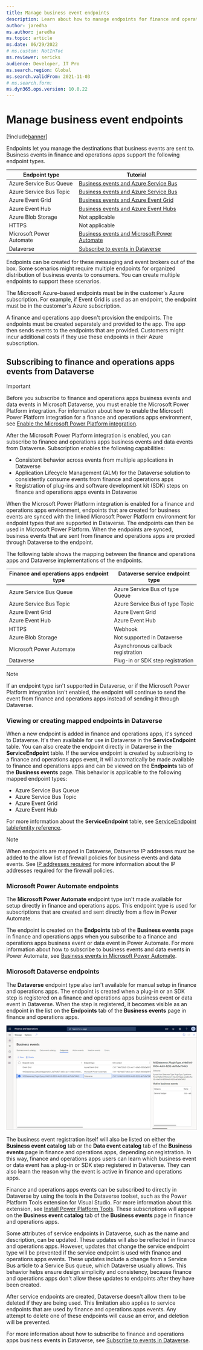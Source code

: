 ```yaml
---
title: Manage business event endpoints
description: Learn about how to manage endpoints for finance and operations apps business events, including a table that provides tutorials for various endpoint types.
author: jaredha
ms.author: jaredha
ms.topic: article
ms.date: 06/29/2022
# ms.custom: NotInToc
ms.reviewer: sericks
audience: Developer, IT Pro
ms.search.region: Global
ms.search.validFrom: 2021-11-03
# ms.search.form:
ms.dyn365.ops.version: 10.0.22
---
```


# Manage business event endpoints
[!include[banner](../includes/banner.md)]

Endpoints let you manage the destinations that business events are sent to. Business events in finance and operations apps support the following endpoint types.

| Endpoint type | Tutorial |
| ------------- | -------- |
| Azure Service Bus Queue | [Business events and Azure Service Bus](how-to/how-to-servicebus-queue.md) |
| Azure Service Bus Topic | [Business events and Azure Service Bus](how-to/how-to-servicebus.md) |
| Azure Event Grid | [Business events and Azure Event Grid](how-to/how-to-eventgrid.md) |
| Azure Event Hub | [Business events and Azure Event Hubs](how-to/event-hub.md) |
| Azure Blob Storage | Not applicable |
| HTTPS | Not applicable |
| Microsoft Power Automate | [Business events and Microsoft Power Automate](how-to/how-to-flow.md) |
| Dataverse | [Subscribe to events in Dataverse](how-to/how-to-dataverse-events.md) |

Endpoints can be created for these messaging and event brokers out of the box. Some scenarios might require multiple endpoints for organized distribution of business events to consumers. You can create multiple endpoints to support these scenarios.

The Microsoft Azure–based endpoints must be in the customer's Azure subscription. For example, if Event Grid is used as an endpoint, the endpoint must be in the customer's Azure subscription.

A finance and operations app doesn't provision the endpoints. The endpoints must be created separately and provided to the app. The app then sends events to the endpoints that are provided. Customers might incur additional costs if they use these endpoints in their Azure subscription.

## Subscribing to finance and operations apps events from Dataverse

> [!IMPORTANT]
> Before you subscribe to finance and operations apps business events and data events in Microsoft Dataverse, you must enable the Microsoft Power Platform integration. For information about how to enable the Microsoft Power Platform integration for a finance and operations apps environment, see [Enable the Microsoft Power Platform integration](../power-platform/enable-power-platform-integration.md).

After the Microsoft Power Platform integration is enabled, you can subscribe to finance and operations apps business events and data events from Dataverse. Subscription enables the following capabilities:

- Consistent behavior across events from multiple applications in Dataverse
- Application Lifecycle Management (ALM) for the Dataverse solution to consistently consume events from finance and operations apps
- Registration of plug-ins and software development kit (SDK) steps on finance and operations apps events in Dataverse

When the Microsoft Power Platform integration is enabled for a finance and operations apps environment, endpoints that are created for business events are synced with the linked Microsoft Power Platform environment for endpoint types that are supported in Dataverse. The endpoints can then be used in Microsoft Power Platform. When the endpoints are synced, business events that are sent from finance and operations apps are proxied through Dataverse to the endpoint.

The following table shows the mapping between the finance and operations apps and Dataverse implementations of the endpoints.

| Finance and operations apps endpoint type | Dataverse service endpoint type    | 
| ----------------------------------------- | ---------------------------------- |
| Azure Service Bus Queue                   | Azure Service Bus of type Queue    | 
| Azure Service Bus Topic                   | Azure Service Bus of type Topic    |
| Azure Event Grid                          | Azure Event Grid                   |
| Azure Event Hub                           | Azure Event Hub                    |
| HTTPS                                     | Webhook                            |
| Azure Blob Storage                        | Not supported in Dataverse         |
| Microsoft Power Automate                  | Asynchronous callback registration |
| Dataverse                                 | Plug-in or SDK step registration   |

> [!NOTE]
> If an endpoint type isn't supported in Dataverse, or if the Microsoft Power Platform integration isn't enabled, the endpoint will continue to send the event from finance and operations apps instead of sending it through Dataverse.

### Viewing or creating mapped endpoints in Dataverse

When a new endpoint is added in finance and operations apps, it's synced to Dataverse. It's then available for use in Dataverse in the **ServiceEndpoint** table. You can also create the endpoint directly in Dataverse in the **ServiceEndpoint** table. If the service endpoint is created by subscribing to a finance and operations apps event, it will automatically be made available to finance and operations apps and can be viewed on the **Endpoints** tab of the **Business events** page. This behavior is applicable to the following mapped endpoint types:

- Azure Service Bus Queue
- Azure Service Bus Topic
- Azure Event Grid
- Azure Event Hub

For more information about the **ServiceEndpoint** table, see [ServiceEndpoint table/entity reference](/powerapps/developer/data-platform/reference/entities/serviceendpoint).

> [!NOTE]
> When endpoints are mapped in Dataverse, Dataverse IP addresses must be added to the allow list of firewall policies for business events and data events. See [IP addresses required](/power-platform/admin/online-requirements#ip-addresses-required) for more information about the IP addresses required for the firewall policies.

### Microsoft Power Automate endpoints

The **Microsoft Power Automate** endpoint type isn't made available for setup directly in finance and operations apps. This endpoint type is used for subscriptions that are created and sent directly from a flow in Power Automate. 

The endpoint is created on the **Endpoints** tab of the **Business events** page in finance and operations apps when you subscribe to a finance and operations apps business event or data event in Power Automate. For more information about how to subscribe to business events and data events in Power Automate, see [Business events in Microsoft Power Automate](business-events-flow.md).

### Microsoft Dataverse endpoints

The **Dataverse** endpoint type also isn't available for manual setup in finance and operations apps. The endpoint is created when a plug-in or an SDK step is registered on a finance and operations apps business event or data event in Dataverse. When the step is registered, it becomes visible as an endpoint in the list on the **Endpoints** tab of the **Business events** page in finance and operations apps. 

![Endpoint of the Dataverse type on the Business events page in a finance and operations app.](../media/businessevents_DataverseEndpoint.png)

The business event registration itself will also be listed on either the **Business event catalog** tab or the **Data event catalog** tab of the **Business events** page in finance and operations apps, depending on registration. In this way, finance and operations apps users can learn which business event or data event has a plug-in or SDK step registered in Dataverse. They can also learn the reason why the event is active in finance and operations apps.

Finance and operations apps events can be subscribed to directly in Dataverse by using the tools in the Dataverse toolset, such as the Power Platform Tools extension for Visual Studio. For more information about this extension, see [Install Power Platform Tools](/powerapps/developer/data-platform/tools/devtools-install). These subscriptions will appear on the **Business event catalog** tab of the **Business events** page in finance and operations apps.

Some attributes of service endpoints in Dataverse, such as the name and description, can be updated. These updates will also be reflected in finance and operations apps. However, updates that change the service endpoint type will be prevented if the service endpoint is used with finance and operations apps events. These updates include a change from a Service Bus article to a Service Bus queue, which Dataverse usually allows. This behavior helps ensure design simplicity and consistency, because finance and operations apps don't allow these updates to endpoints after they have been created.

After service endpoints are created, Dataverse doesn't allow them to be deleted if they are being used. This limitation also applies to service endpoints that are used by finance and operations apps events. Any attempt to delete one of these endpoints will cause an error, and deletion will be prevented. 

For more information about how to subscribe to finance and operations apps business events in Dataverse, see [Subscribe to events in Dataverse](how-to/how-to-dataverse-events.md).

